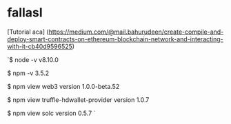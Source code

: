 # fallasI

[Tutorial aca] (https://medium.com/@mail.bahurudeen/create-compile-and-deploy-smart-contracts-on-ethereum-blockchain-network-and-interacting-with-it-cb40d9596525)

`$ node -v
v8.10.0

$ npm -v
3.5.2

$ npm view web3 version
1.0.0-beta.52

$ npm view truffle-hdwallet-provider version
1.0.7

$ npm view solc version
0.5.7
`
